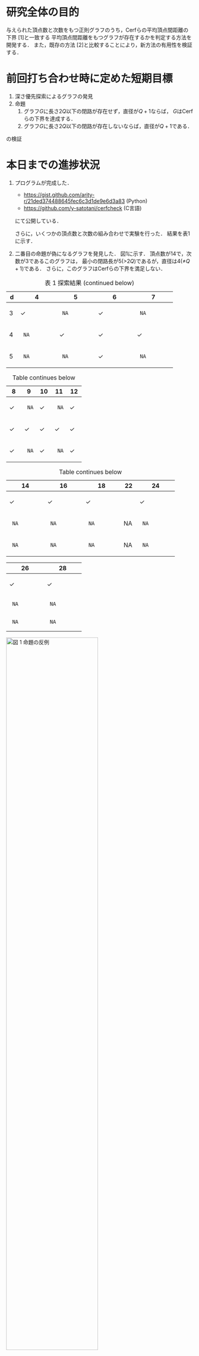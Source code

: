 研究全体の目的
==============

与えられた頂点数と次数をもつ正則グラフのうち，Cerfらの平均頂点間距離の下界 \[1\]と一致する 平均頂点間距離をもつグラフが存在するかを判定する方法を開発する． また，既存の方法 \[2\]と比較することにより，新方法の有用性を検証する．

前回打ち合わせ時に定めた短期目標
================================

1.  深さ優先探索によるグラフの発見
2.  命題
    1.  グラフ*G*に長さ2*Q*以下の閉路が存在せず，直径が*Q* + 1ならば， *G*はCerfらの下界を達成する．
    2.  グラフ*G*に長さ2*Q*以下の閉路が存在しないならば，直径が*Q* + 1である．

の検証

本日までの進捗状況
==================

1.  プログラムが完成した．
    -   <https://gist.github.com/arity-r/21ded374488645fec6c3d1de9e6d3a83> (Python)
    -   <https://github.com/y-satotani/cerfcheck> (C言語)

    にて公開している．

    さらに，いくつかの頂点数と次数の組み合わせで実験を行った． 結果を表1に示す．

2.  二番目の命題が偽になるグラフを発見した． 図1に示す． 頂点数が14で，次数が3であるこのグラフは， 最小の閉路長が5(&gt;2*Q*)であるが，直径は4(≠*Q* + 1)である． さらに，このグラフはCerfらの下界を満足しない．

<table style="width:89%;">
<caption>表 1 探索結果 (continued below)</caption>
<colgroup>
<col width="5%" />
<col width="20%" />
<col width="20%" />
<col width="20%" />
<col width="20%" />
</colgroup>
<thead>
<tr class="header">
<th>d</th>
<th>4</th>
<th>5</th>
<th>6</th>
<th>7</th>
</tr>
</thead>
<tbody>
<tr class="odd">
<td><p>3</p></td>
<td><p><span class="math inline">✓</span></p></td>
<td><pre><code> NA</code></pre></td>
<td><p><span class="math inline">✓</span></p></td>
<td><pre><code> NA</code></pre></td>
</tr>
<tr class="even">
<td><p>4</p></td>
<td><pre><code> NA</code></pre></td>
<td><p><span class="math inline">✓</span></p></td>
<td><p><span class="math inline">✓</span></p></td>
<td><p><span class="math inline">✓</span></p></td>
</tr>
<tr class="odd">
<td><p>5</p></td>
<td><pre><code> NA</code></pre></td>
<td><pre><code> NA</code></pre></td>
<td><p><span class="math inline">✓</span></p></td>
<td><pre><code> NA</code></pre></td>
</tr>
</tbody>
</table>

<table>
<caption>Table continues below</caption>
<colgroup>
<col width="20%" />
<col width="20%" />
<col width="20%" />
<col width="20%" />
<col width="20%" />
</colgroup>
<thead>
<tr class="header">
<th>8</th>
<th>9</th>
<th>10</th>
<th>11</th>
<th>12</th>
</tr>
</thead>
<tbody>
<tr class="odd">
<td><p><span class="math inline">✓</span></p></td>
<td><pre><code> NA</code></pre></td>
<td><p><span class="math inline">✓</span></p></td>
<td><pre><code> NA</code></pre></td>
<td><p><span class="math inline">✓</span></p></td>
</tr>
<tr class="even">
<td><p><span class="math inline">✓</span></p></td>
<td><p><span class="math inline">✓</span></p></td>
<td><p><span class="math inline">✓</span></p></td>
<td><p><span class="math inline">✓</span></p></td>
<td><p><span class="math inline">✓</span></p></td>
</tr>
<tr class="odd">
<td><p><span class="math inline">✓</span></p></td>
<td><pre><code> NA</code></pre></td>
<td><p><span class="math inline">✓</span></p></td>
<td><pre><code> NA</code></pre></td>
<td><p><span class="math inline">✓</span></p></td>
</tr>
</tbody>
</table>

<table style="width:90%;">
<caption>Table continues below</caption>
<colgroup>
<col width="20%" />
<col width="20%" />
<col width="20%" />
<col width="6%" />
<col width="20%" />
</colgroup>
<thead>
<tr class="header">
<th>14</th>
<th>16</th>
<th>18</th>
<th>22</th>
<th>24</th>
</tr>
</thead>
<tbody>
<tr class="odd">
<td><p><span class="math inline">✓</span></p></td>
<td><p><span class="math inline">✓</span></p></td>
<td><p><span class="math inline">✓</span></p></td>
<td></td>
<td><p><span class="math inline">✓</span></p></td>
</tr>
<tr class="even">
<td><pre><code> NA</code></pre></td>
<td><pre><code> NA</code></pre></td>
<td><pre><code> NA</code></pre></td>
<td><p>NA</p></td>
<td><pre><code> NA</code></pre></td>
</tr>
<tr class="odd">
<td><pre><code> NA</code></pre></td>
<td><pre><code> NA</code></pre></td>
<td><pre><code> NA</code></pre></td>
<td><p>NA</p></td>
<td><pre><code> NA</code></pre></td>
</tr>
</tbody>
</table>

<table style="width:42%;">
<colgroup>
<col width="20%" />
<col width="20%" />
</colgroup>
<thead>
<tr class="header">
<th>26</th>
<th>28</th>
</tr>
</thead>
<tbody>
<tr class="odd">
<td><p><span class="math inline">✓</span></p></td>
<td><p><span class="math inline">✓</span></p></td>
</tr>
<tr class="even">
<td><pre><code> NA</code></pre></td>
<td><pre><code> NA</code></pre></td>
</tr>
<tr class="odd">
<td><pre><code> NA</code></pre></td>
<td><pre><code> NA</code></pre></td>
</tr>
</tbody>
</table>

<img src="week02_files/figure-markdown_github/fig:cycle-diam-1.png" alt="図 1 命題の反例" width="70%" />
<p class="caption">
図 1 命題の反例
</p>

girthとdiameter

``` r
iG = read_graph('../res/graph/n14-d3-nogmg.elist')
paste(girth(iG)$girth, diameter(iG))
```

    ## [1] "5 3"

参考文献
========

\[1\] V. G. Cerf, D. D. Cowan, R. C. Mullin, and R. G. Stanton, Networks **4**, 335 (1974).

\[2\] 康隆山. and 規一高., (2016).
